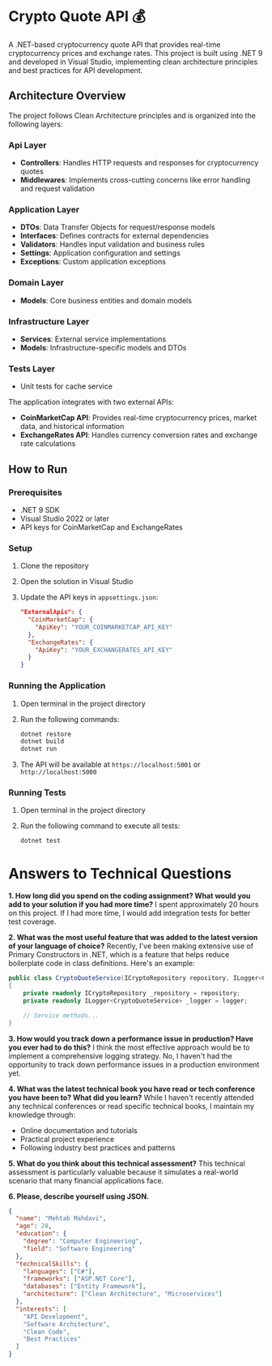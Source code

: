 # Crypto Quote API 💰

A .NET-based cryptocurrency quote API that provides real-time cryptocurrency prices and exchange rates. This project is built using .NET 9 and developed in Visual Studio, implementing clean architecture principles and best practices for API development.

## Architecture Overview

The project follows Clean Architecture principles and is organized into the following layers:

### Api Layer

- **Controllers**: Handles HTTP requests and responses for cryptocurrency quotes
- **Middlewares**: Implements cross-cutting concerns like error handling and request validation

### Application Layer

- **DTOs**: Data Transfer Objects for request/response models
- **Interfaces**: Defines contracts for external dependencies
- **Validators**: Handles input validation and business rules
- **Settings**: Application configuration and settings
- **Exceptions**: Custom application exceptions

### Domain Layer

- **Models**: Core business entities and domain models

### Infrastructure Layer

- **Services**: External service implementations
- **Models**: Infrastructure-specific models and DTOs

### Tests Layer

- Unit tests for cache service

The application integrates with two external APIs:

- **CoinMarketCap API**: Provides real-time cryptocurrency prices, market data, and historical information
- **ExchangeRates API**: Handles currency conversion rates and exchange rate calculations

## How to Run

### Prerequisites

- .NET 9 SDK
- Visual Studio 2022 or later
- API keys for CoinMarketCap and ExchangeRates

### Setup

1. Clone the repository
2. Open the solution in Visual Studio
3. Update the API keys in `appsettings.json`:

   ```json
   "ExternalApis": {
     "CoinMarketCap": {
       "ApiKey": "YOUR_COINMARKETCAP_API_KEY"
     },
     "ExchangeRates": {
       "ApiKey": "YOUR_EXCHANGERATES_API_KEY"
     }
   }
   ```

### Running the Application

1. Open terminal in the project directory
2. Run the following commands:

   ```bash
   dotnet restore
   dotnet build
   dotnet run
   ```

3. The API will be available at `https://localhost:5001` or `http://localhost:5000`

### Running Tests

1. Open terminal in the project directory
2. Run the following command to execute all tests:

   ```bash
   dotnet test
   ```

# Answers to Technical Questions

**1. How long did you spend on the coding assignment? What would you add to your solution if you had more time?**
I spent approximately 20 hours on this project. If I had more time, I would add integration tests for better test coverage.

**2. What was the most useful feature that was added to the latest version of your language of choice?**
Recently, I've been making extensive use of Primary Constructors in .NET, which is a feature that helps reduce boilerplate code in class definitions. Here's an example:

```csharp
public class CryptoQuoteService(ICryptoRepository repository, ILogger<CryptoQuoteService> logger)
{
    private readonly ICryptoRepository _repository = repository;
    private readonly ILogger<CryptoQuoteService> _logger = logger;

    // Service methods...
}
```

**3. How would you track down a performance issue in production? Have you ever had to do this?**
I think the most effective approach would be to implement a comprehensive logging strategy. No, I haven't had the opportunity to track down performance issues in a production environment yet.

**4. What was the latest technical book you have read or tech conference you have been to? What did you learn?**
While I haven't recently attended any technical conferences or read specific technical books, I maintain my knowledge through:

- Online documentation and tutorials
- Practical project experience
- Following industry best practices and patterns

**5. What do you think about this technical assessment?**
This technical assessment is particularly valuable because it simulates a real-world scenario that many financial applications face.

**6. Please, describe yourself using JSON.**

```json
{
  "name": "Mehtab Mahdavi",
  "age": 28,
  "education": {
    "degree": "Computer Engineering",
    "field": "Software Engineering"
  },
  "technicalSkills": {
    "languages": ["C#"],
    "frameworks": ["ASP.NET Core"],
    "databases": ["Entity Framework"],
    "architecture": ["Clean Architecture", "Microservices"]
  },
  "interests": [
    "API Development",
    "Software Architecture",
    "Clean Code",
    "Best Practices"
  ]
}
```
